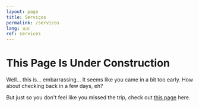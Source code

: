 ```yaml
---
layout: page
title: Serviços
permalink: /servicos
lang: 🇧🇷
ref: services
---
```


# This Page Is Under Construction

Well... this is... embarrassing... It seems like you came in a bit too early. How about checking back in a few days, eh?

But just so you don't feel like you missed the trip, check out [this
page](/about) here.
